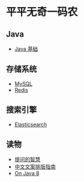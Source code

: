 # 平平无奇一码农


## Java
- [Java 基础](https://github.com/lazecoding/Note/blob/main/note/articles/java/JavaBase.md)

<!--
- [JVM](https://github.com/lazecoding/Note/blob/main/note/articles/jvm/JVM.md)
-->
<!--
## 面向对象
- [设计模式](https://github.com/lazecoding/Note/blob/main/note/articles/pattern/设计模式.md)
-->
## 存储系统
- [MySQL](https://github.com/lazecoding/Note/blob/main/note/articles/mysql/MySQL.md)
- [Redis](https://github.com/lazecoding/Note/blob/main/note/articles/redis/Redis.md)

## 搜索引擎
- [Elasticsearch](https://github.com/lazecoding/Note/blob/main/note/articles/es/Elasticsearch.md)

<!--
### 计算机
- [计算机网络](https://github.com/lazecoding/Note/blob/main/note/articles/network/network.md)
  -->

## 读物
- [提问的智慧](https://github.com/lazecoding/Note/blob/main/doc/提问的智慧.md)
- [中文文案排版指南](https://github.com/lazecoding/Note/blob/main/doc/中文文案排版指南.md)
- [On Java 8](https://github.com/LingCoder/OnJava8)

